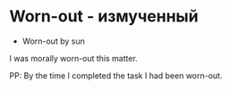 # Worn-out - измученный




- Worn-out by sun

I was morally worn-out this matter.

PP: By the time I completed the task I had been worn-out.